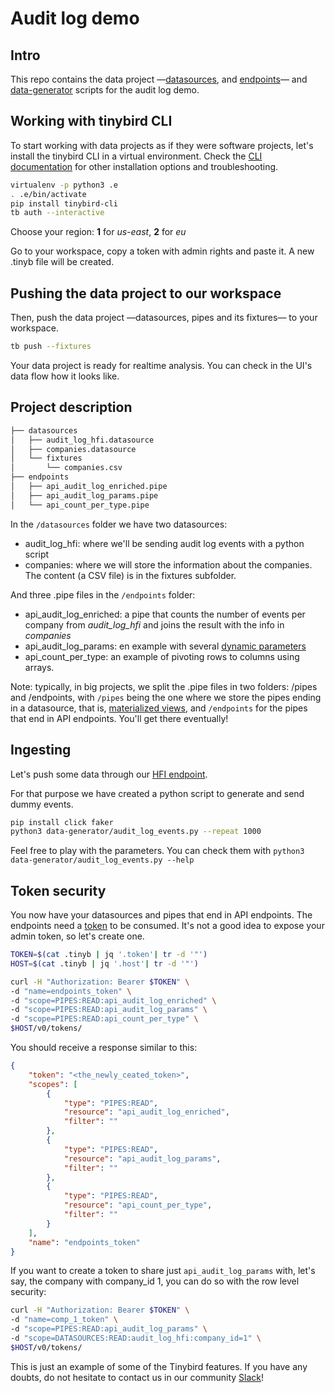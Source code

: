 # Audit log demo

## Intro

This repo contains the data project —[datasources](./datasources), and [endpoints](./endpoints)— and [data-generator](./data-generator) scripts for the audit log demo.

## Working with tinybird CLI

To start working with data projects as if they were software projects, let's install the tinybird CLI in a virtual environment.
Check the [CLI documentation](https://docs.tinybird.co/cli.html) for other installation options and troubleshooting.

```bash
virtualenv -p python3 .e
. .e/bin/activate
pip install tinybird-cli
tb auth --interactive
```

Choose your region: __1__ for _us-east_, __2__ for _eu_

Go to your workspace, copy a token with admin rights and paste it. A new .tinyb file will be created.  

## Pushing the data project to our workspace

Then, push the data project —datasources, pipes and its fixtures— to your workspace.

```bash
tb push --fixtures
```
  
Your data project is ready for realtime analysis. You can check in the UI's data flow how it looks like.

## Project description

```bash
├── datasources
│   ├── audit_log_hfi.datasource
│   ├── companies.datasource
│   └── fixtures
│       └── companies.csv
├── endpoints
│   ├── api_audit_log_enriched.pipe
│   ├── api_audit_log_params.pipe
│   └── api_count_per_type.pipe
```

In the `/datasources` folder we have two datasources:
- audit_log_hfi: where we'll be sending audit log events with a python script
- companies: where we will store the information about the companies. The content (a CSV file) is in the fixtures subfolder.

And three .pipe files in the `/endpoints` folder:
- api_audit_log_enriched: a pipe that counts the number of events per company from _audit_log_hfi_ and joins the result with the info in _companies_
- api_audit_log_params: en example with several [dynamic parameters](https://guides.tinybird.co/guide/using-dynamic-parameters-for-changing-aggregation-types-on-the-fly)
- api_count_per_type: an example of pivoting rows to columns using arrays.

Note: typically, in big projects, we split the .pipe files in two folders: /pipes and /endpoints, with `/pipes` being the one where we store the pipes ending in a datasource, that is, [materialized views](https://guides.tinybird.co/guide/materialized-views), and `/endpoints` for the pipes that end in API endpoints. You'll get there eventually!

## Ingesting

Let's push some data through our [HFI endpoint](https://www.tinybird.co/guide/high-frequency-ingestion).

For that purpose we have created a python script to generate and send dummy events.

```bash
pip install click faker
python3 data-generator/audit_log_events.py --repeat 1000
```

Feel free to play with the parameters. You can check them with `python3 data-generator/audit_log_events.py --help`

## Token security

You now have your datasources and pipes that end in API endpoints. The endpoints need a [token](https://www.tinybird.co/guide/serverless-analytics-api) to be consumed. It's not a good idea to expose your admin token, so let's create one.

```bash
TOKEN=$(cat .tinyb | jq '.token'| tr -d '"')
HOST=$(cat .tinyb | jq '.host'| tr -d '"')

curl -H "Authorization: Bearer $TOKEN" \
-d "name=endpoints_token" \
-d "scope=PIPES:READ:api_audit_log_enriched" \
-d "scope=PIPES:READ:api_audit_log_params" \
-d "scope=PIPES:READ:api_count_per_type" \
$HOST/v0/tokens/
```

You should receive a response similar to this:

```json
{
    "token": "<the_newly_ceated_token>",
    "scopes": [
        {
            "type": "PIPES:READ",
            "resource": "api_audit_log_enriched",
            "filter": ""
        },
        {
            "type": "PIPES:READ",
            "resource": "api_audit_log_params",
            "filter": ""
        },
        {
            "type": "PIPES:READ",
            "resource": "api_count_per_type",
            "filter": ""
        }
    ],
    "name": "endpoints_token"
}
```

If you want to create a token to share just `api_audit_log_params` with, let's say, the company with company_id 1, you can do so with the row level security:

```bash
curl -H "Authorization: Bearer $TOKEN" \
-d "name=comp_1_token" \
-d "scope=PIPES:READ:api_audit_log_params" \
-d "scope=DATASOURCES:READ:audit_log_hfi:company_id=1" \
$HOST/v0/tokens/
```

This is just an example of some of the Tinybird features. If you have any doubts, do not hesitate to contact us in our community [Slack](https://join.slack.com/t/tinybird-community/shared_invite/zt-yi4hb0ht-IXn9iVuewXIs3QXVqKS~NQ)!
